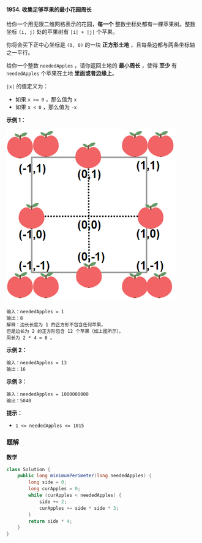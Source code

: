 #### 1954. 收集足够苹果的最小花园周长

给你一个用无限二维网格表示的花园，**每一个** 整数坐标处都有一棵苹果树。整数坐标 `(i, j)` 处的苹果树有 `|i| + |j|` 个苹果。

你将会买下正中心坐标是 `(0, 0)` 的一块 **正方形土地** ，且每条边都与两条坐标轴之一平行。

给你一个整数 `neededApples` ，请你返回土地的 **最小周长** ，使得 **至少** 有 `neededApples` 个苹果在土地 **里面或者边缘上**。

`|x|` 的值定义为：

- 如果 `x >= 0` ，那么值为 `x`
- 如果 `x < 0` ，那么值为 `-x`

**示例 1：**

![img](./images/收集足够苹果的最小花园周长/1.jpg)

```shell
输入：neededApples = 1
输出：8
解释：边长长度为 1 的正方形不包含任何苹果。
但是边长为 2 的正方形包含 12 个苹果（如上图所示）。
周长为 2 * 4 = 8 。
```

**示例 2：**

```shell
输入：neededApples = 13
输出：16
```

**示例 3：**

```shell
输入：neededApples = 1000000000
输出：5040
```

**提示：**

- `1 <= neededApples <= 1015`

### 题解

**数学**

```java
class Solution {
    public long minimumPerimeter(long neededApples) {
        long side = 0;
        long curApples = 0;
        while (curApples < neededApples) {
            side += 2;
            curApples += side * side * 3;
        }
        return side * 4;
    }
}
```

